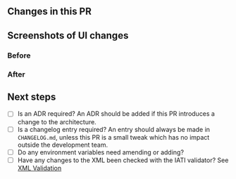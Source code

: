 ## Changes in this PR

## Screenshots of UI changes

### Before

### After

## Next steps

- [ ] Is an ADR required? An ADR should be added if this PR introduces a change to the architecture.
- [ ] Is a changelog entry required? An entry should always be made in `CHANGELOG.md`, unless this PR is a small tweak which has no impact outside the development team.
- [ ] Do any environment variables need amending or adding?
- [ ] Have any changes to the XML been checked with the IATI validator? See [XML Validation](doc/xml-validation.md)
